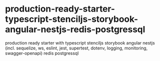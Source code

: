 # production-ready-starter-typescript-stenciljs-storybook-angular-nestjs-redis-postgressql

production ready starter with typescript stenciljs storybook angular nestjs (incl. sequelize, ws, eslint, jest, supertest, dotenv, logging, monitoring, swagger-openapi) redis postgressql

